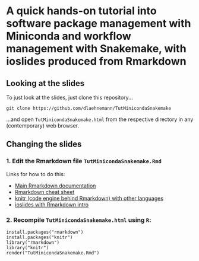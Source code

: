 # A quick hands-on tutorial into software package management with Miniconda and workflow management with Snakemake, with ioslides produced from Rmarkdown

## Looking at the slides

To just look at the slides, just clone this repository...
```
git clone https://github.com/dlaehnemann/TutMinicondaSnakemake
```
...and open `TutMinicondaSnakemake.html` from the respective directory in any (contemporary) web browser.

## Changing the slides

### 1. Edit the Rmarkdown file `TutMinicondaSnakemake.Rmd`

Links for how to do this:
* [Main Rmarkdown documentation](http://rmarkdown.rstudio.com/)
* [Rmarkdown cheat sheet](https://www.rstudio.com/wp-content/uploads/2016/03/rmarkdown-cheatsheet-2.0.pdf)
* [knitr (code engine behind Rmarkdown) with other languages](https://yihui.name/knitr/demo/engines/)
* [ioslides with Rmarkdown intro](http://rmarkdown.rstudio.com/ioslides_presentation_format.html)

### 2. Recompile `TutMinicondaSnakemake.html` using `R`:
```
install.packages("rmarkdown")
install.packages("knitr")
library("rmarkdown")
library("knitr")
render("TutMinicondaSnakemake.Rmd")
```
